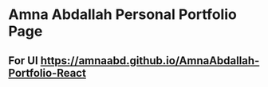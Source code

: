 # Amna Abdallah Personal Portfolio Page


## For UI https://amnaabd.github.io/AmnaAbdallah-Portfolio-React
